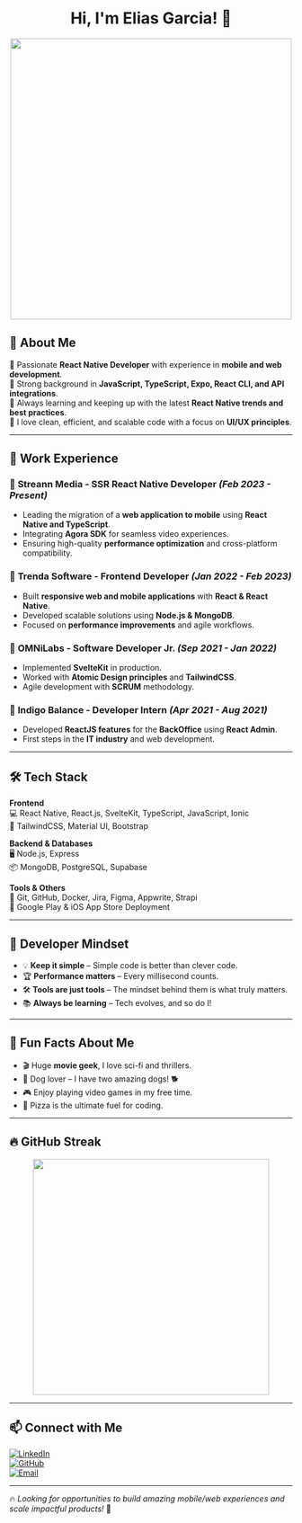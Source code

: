 <h1 align="center">Hi, I'm Elias Garcia! 👋</h1>

<p align="center">
  <img src="https://media.giphy.com/media/qgQUggAC3Pfv687qPC/giphy.gif" width="500" />
</p>

## 🚀 About Me

🔹 Passionate **React Native Developer** with experience in **mobile and web development**.  
🔹 Strong background in **JavaScript, TypeScript, Expo, React CLI, and API integrations**.  
🔹 Always learning and keeping up with the latest **React Native trends and best practices**.  
🔹 I love clean, efficient, and scalable code with a focus on **UI/UX principles**.  

---

## 💼 Work Experience

### 🏢 **Streann Media** - SSR React Native Developer *(Feb 2023 - Present)*
- Leading the migration of a **web application to mobile** using **React Native and TypeScript**.
- Integrating **Agora SDK** for seamless video experiences.
- Ensuring high-quality **performance optimization** and cross-platform compatibility.

### 🏢 **Trenda Software** - Frontend Developer *(Jan 2022 - Feb 2023)*
- Built **responsive web and mobile applications** with **React & React Native**.
- Developed scalable solutions using **Node.js & MongoDB**.
- Focused on **performance improvements** and agile workflows.

### 🏢 **OMNiLabs** - Software Developer Jr. *(Sep 2021 - Jan 2022)*
- Implemented **SvelteKit** in production.
- Worked with **Atomic Design principles** and **TailwindCSS**.
- Agile development with **SCRUM** methodology.

### 🏢 **Indigo Balance** - Developer Intern *(Apr 2021 - Aug 2021)*
- Developed **ReactJS features** for the **BackOffice** using **React Admin**.
- First steps in the **IT industry** and web development.

---

## 🛠 Tech Stack  

**Frontend**  
💻 React Native, React.js, SvelteKit, TypeScript, JavaScript, Ionic  
🎨 TailwindCSS, Material UI, Bootstrap  

**Backend & Databases**  
🖥️ Node.js, Express  
📦 MongoDB, PostgreSQL, Supabase  

**Tools & Others**  
🔧 Git, GitHub, Docker, Jira, Figma, Appwrite, Strapi  
📱 Google Play & iOS App Store Deployment  

---

## 🧠 Developer Mindset  

- 💡 **Keep it simple** – Simple code is better than clever code.  
- 🏆 **Performance matters** – Every millisecond counts.  
- 🛠️ **Tools are just tools** – The mindset behind them is what truly matters.  
- 📚 **Always be learning** – Tech evolves, and so do I!  

---

## 🎉 Fun Facts About Me  

- 🎬 Huge **movie geek**, I love sci-fi and thrillers.  
- 🐶 Dog lover – I have two amazing dogs! 🐕  
- 🎮 Enjoy playing video games in my free time.  
- 🍕 Pizza is the ultimate fuel for coding.  

---

## 🔥 GitHub Streak  

<p align="center">
  <img src="https://github-readme-streak-stats.herokuapp.com/?user=eliasg52&theme=radical" width="420"/>
</p>

---

## 📫 Connect with Me  

[![LinkedIn](https://img.shields.io/badge/LinkedIn-Elias%20Garcia-blue?style=for-the-badge&logo=linkedin)](https://www.linkedin.com/in/eliasg52/)  
[![GitHub](https://img.shields.io/badge/GitHub-eliasg52-black?style=for-the-badge&logo=github)](https://github.com/eliasg52)  
[![Email](https://img.shields.io/badge/Email-eliasgarcia81@gmail.com-red?style=for-the-badge&logo=gmail)](mailto:eliasgarcia81@gmail.com)  

---

🔥 *Looking for opportunities to build amazing mobile/web experiences and scale impactful products!* 🚀
